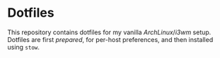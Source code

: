 Dotfiles
===
This repository contains dotfiles for my vanilla _ArchLinux_/_i3wm_ setup.  
Dotfiles are first *prepared*, for per-host preferences, and then installed using `stow`.

